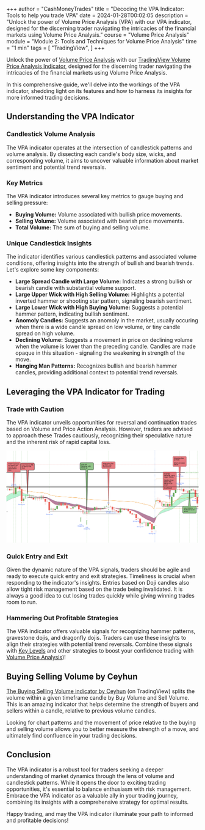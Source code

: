 +++
author = "CashMoneyTrades"
title = "Decoding the VPA Indicator: Tools to help you trade VPA"
date = 2024-01-28T00:02:05
description = "Unlock the power of Volume Price Analysis (VPA) with our VPA indicator, designed for the discerning trader navigating the intricacies of the financial markets using Volume Price Analysis."
course = "Volume Price Analysis"
module = "Module 2: Tools and Techniques for Volume Price Analysis"
time = "1 min"
tags = [
   "TradingView",
]
+++

Unlock the power of [Volume Price Analysis](/courses/mastering-volume-price-analysis-for-day-trading/) with our [TradingView Volume Price Analysis Indicator](https://www.tradingview.com/script/5VDKXEdJ-VPA/), designed for the discerning trader navigating the intricacies of the financial markets using Volume Price Analysis. 

In this comprehensive guide, we'll delve into the workings of the VPA indicator, shedding light on its features and how to harness its insights for more informed trading decisions.

## Understanding the VPA Indicator

### Candlestick Volume Analysis
The VPA indicator operates at the intersection of candlestick patterns and volume analysis. By dissecting each candle's body size, wicks, and corresponding volume, it aims to uncover valuable information about market sentiment and potential trend reversals.

### Key Metrics
The VPA indicator introduces several key metrics to gauge buying and selling pressure:

- **Buying Volume:** Volume associated with bullish price movements.
- **Selling Volume:** Volume associated with bearish price movements.
- **Total Volume:** The sum of buying and selling volume.

### Unique Candlestick Insights
The indicator identifies various candlestick patterns and associated volume conditions, offering insights into the strength of bullish and bearish trends. Let's explore some key components:

- **Large Spread Candle with Large Volume:** Indicates a strong bullish or bearish candle with substantial volume support.
- **Large Upper Wick with High Selling Volume:** Highlights a potential inverted hammer or shooting star pattern, signaling bearish sentiment.
- **Large Lower Wick with High Buying Volume:** Suggests a potential hammer pattern, indicating bullish sentiment.
- **Anomoly Candles:** Suggests an anomoly in the market, usually occuring when there is a wide candle spread on low volume, or tiny candle spread on high volume.
- **Declining Volume:** Suggests a movement in price on declining volume when the volume is lower than the preceding candle. Candles are made opaque in this situation - signaling the weakening in strength of the move.
- **Hanging Man Patterns:** Recognizes bullish and bearish hammer candles, providing additional context to potential trend reversals.

## Leveraging the VPA Indicator for Trading

### Trade with Caution
The VPA indicator unveils opportunities for reversal and continuation trades based on Volume and Price Action Analysis. However, traders are advised to approach these Trades cautiously, recognizing their speculative nature and the inherent risk of rapid capital loss.

![VPA TradingView Chart](images/tradingview_chart.png)

### Quick Entry and Exit
Given the dynamic nature of the VPA signals, traders should be agile and ready to execute quick entry and exit strategies. Timeliness is crucial when responding to the indicator's insights.  Entries based on Doji candles also allow tight risk management based on the trade being invalidated.  It is always a good idea to cut losing trades quickly while giving winning trades room to run.

### Hammering Out Profitable Strategies
The VPA indicator offers valuable signals for recognizing hammer patterns, gravestone dojis, and dragonfly dojis. Traders can use these insights to align their strategies with potential trend reversals.  Combine these signals with [Key Levels](/tools/key-levels/) and other strategies to boost your confidence trading with [Volume Price Analysis](/education/what-is-volume-price-analysis/))!

## Buying Selling Volume by Ceyhun

[The Buying Selling Volume indicator by Ceyhun](https://www.tradingview.com/script/f32HlgbI/) (on TradingView) splits the volume within a given timeframe candle by Buy Volume and Sell Volume.  This is an amazing indicator that helps determine the strength of buyers and sellers within a candle, relative to previous volume candles.

Looking for chart patterns and the movement of price relative to the buying and selling volume allows you to better measure the strength of a move, and ultimately find confluence in your trading decisions.

## Conclusion

The VPA indicator is a robust tool for traders seeking a deeper understanding of market dynamics through the lens of volume and candlestick patterns. While it opens the door to exciting trading opportunities, it's essential to balance enthusiasm with risk management. Embrace the VPA indicator as a valuable ally in your trading journey, combining its insights with a comprehensive strategy for optimal results.

Happy trading, and may the VPA indicator illuminate your path to informed and profitable decisions!
